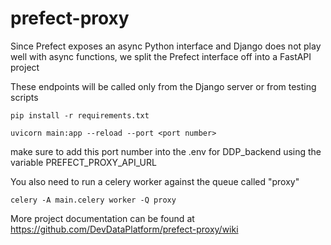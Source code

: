 # prefect-proxy

Since Prefect exposes an async Python interface and Django does not play well with async functions, we split the Prefect interface off into a FastAPI project

These endpoints will be called only from the Django server or from testing scripts

    pip install -r requirements.txt

    uvicorn main:app --reload --port <port number>

make sure to add this port number into the .env for DDP_backend using the variable PREFECT_PROXY_API_URL

You also need to run a celery worker against the queue called "proxy"

    celery -A main.celery worker -Q proxy
  
More project documentation can be found at https://github.com/DevDataPlatform/prefect-proxy/wiki
